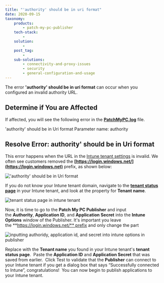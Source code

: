 ```yaml
---
title: "'authority' should be in uri format"
date: 2020-09-15
taxonomy:
    products:
        - patch-my-pc-publisher
    tech-stack:
        - 
    solution:
        - 
    post_tag:
        - 
    sub-solutions:
        - connectivity-and-proxy-issues
        - security
        - general-configuration-and-usage
---
```


The error **'authority' should be in uri format** can occur when you configured an invalid authority URL.

## Determine if You are Affected

If affected, you will see the following error in the **[PatchMyPC.log](/collecting-log-files-for-patch-my-pc-support#publishing-service-app-logs-intune)** file.

'authority' should be in Uri format Parameter name: authority

## Resolve Error: authority' should be in Uri format

This error happens when the URL in the [Intune tenant settings](https://patchmypc.com/intune-authentication-using-azure-app-registration#topic4) is invalid. We often see customers removed the **[https://login.windows.net/](https://login.windows.net)** prefix, as shown below:

!['authority' should be in Uri format](images/authority-should-be-in-Uri-format.png)

If you do not know your Intune tenant domain, navigate to the **[tenant status page](https://devicemanagement.microsoft.com/#blade/Microsoft_Intune_DeviceSettings/TenantAdminMenu/tenantStatus)** in your Intune tenant, and look at the property for **Tenant name**.

![tenant status page in intune tenant](images/tenant-status.png)

Now, it is time to go to the **Patch My PC Publisher** and input the **Authority**, **Application ID**, and **Application Secret** into the **Intune Options** window of the Publisher. It's important you leave the **https://login.windows.net/** prefix and only change the part

![inputting authoridy, application id, and secret into intune options in publisher](images/input-authority-ID-secret.png)

Replace with the **Tenant name** you found in your Intune tenant's **tenant status page**.  Paste the **Application ID** and **Application Secret** that was saved from earlier.  Click Test to validate that the **Publisher** can connect to your Intune tenant if you get a dialog box that says “Successfully connected to Intune”, congratulations!  You can now begin to publish applications to your Intune tenant.
